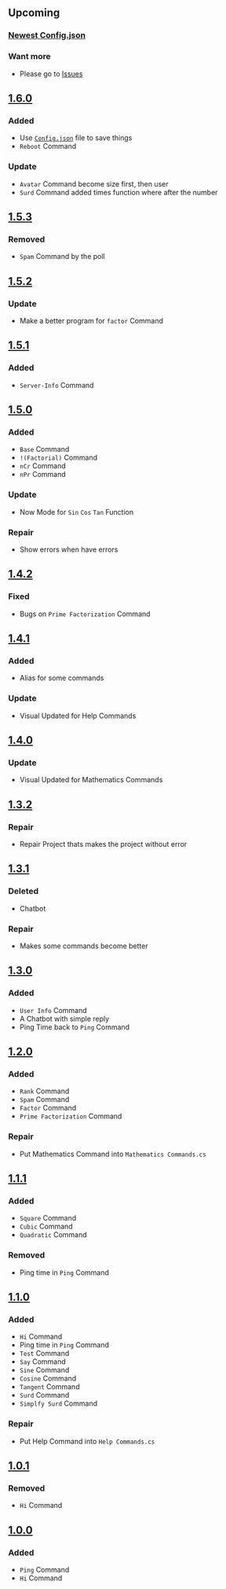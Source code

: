 ## Upcoming

### [Newest Config.json]

### Want more
- Please go to [Issues]

## [1.6.0]
### Added
- Use [`Config.json`] file to save things
- `Reboot` Command

### Update
- `Avatar` Command become size first, then user
- `Surd` Command added times function where after the number

## [1.5.3]
### Removed
- `Spam` Command by the poll

## [1.5.2]
### Update
- Make a better program for `factor` Command

## [1.5.1]
### Added
- `Server-Info` Command

## [1.5.0]
### Added
- `Base` Command
- `!(Factorial)` Command
- `nCr` Command
- `nPr` Command

### Update
- Now Mode for `Sin` `Cos` `Tan` Function

### Repair
- Show errors when have errors

## [1.4.2]
### Fixed
- Bugs on `Prime Factorization` Command

## [1.4.1]
### Added
- Alias for some commands

### Update
- Visual Updated for Help Commands

## [1.4.0]
### Update
- Visual Updated for Mathematics Commands

## [1.3.2]
### Repair
- Repair Project thats makes the project without error

## [1.3.1]
### Deleted
- Chatbot

### Repair
- Makes some commands become better

## [1.3.0]
### Added
- `User Info` Command
- A Chatbot with simple reply
- Ping Time back to `Ping` Command

## [1.2.0]
### Added
- `Rank` Command
- `Spam` Command
- `Factor` Command
- `Prime Factorization` Command

### Repair
- Put Mathematics Command into `Mathematics Commands.cs`

## [1.1.1]
### Added
- `Square` Command
- `Cubic` Command
- `Quadratic` Command

### Removed
- Ping time in `Ping` Command

## [1.1.0]
### Added
- `Hi` Command
- Ping time in `Ping` Command
- `Test` Command
- `Say` Command
- `Sine` Command
- `Cosine` Command
- `Tangent` Command
- `Surd` Command
- `Simplfy Surd` Command

### Repair
- Put Help Command into `Help Commands.cs`

## [1.0.1]
### Removed
- `Hi` Command

## [1.0.0]
### Added
- `Ping` Command
- `Hi` Command

[Issues]: https://github.com/Stupid-Benz/Stupid-Benz-Bot/issues/new
[Newest Config.json]: https://github.com/Stupid-Benz/Stupid-Benz-Bot/tree/master/Stupid%20Benz%20Bot%201.6.0/bin/config.json
[`Config.json`]: https://github.com/Stupid-Benz/Stupid-Benz-Bot/tree/master/Stupid%20Benz%20Bot%201.6.0/bin/config.json
[1.6.0]: https://github.com/Stupid-Benz/Stupid-Benz-Bot/tree/master/Stupid%20Benz%20Bot%201.6.0
[1.5.3]: https://github.com/Stupid-Benz/Stupid-Benz-Bot/tree/master/Stupid%20Benz%20Bot%201.5.3
[1.5.2]: https://github.com/Stupid-Benz/Stupid-Benz-Bot/tree/master/Stupid%20Benz%20Bot%201.5.2
[1.5.1]: https://github.com/Stupid-Benz/Stupid-Benz-Bot/tree/master/Stupid%20Benz%20Bot%201.5.1
[1.5.0]: https://github.com/Stupid-Benz/Stupid-Benz-Bot/tree/master/Stupid%20Benz%20Bot%201.5.0
[1.4.2]: https://github.com/Stupid-Benz/Stupid-Benz-Bot/tree/master/Stupid%20Benz%20Bot%201.4.2
[1.4.1]: https://github.com/Stupid-Benz/Stupid-Benz-Bot/tree/master/Stupid%20Benz%20Bot%201.4.1
[1.4.0]: https://github.com/Stupid-Benz/Stupid-Benz-Bot/tree/master/Stupid%20Benz%20Bot%201.4.0
[1.3.2]: https://github.com/Stupid-Benz/Stupid-Benz-Bot/tree/master/Stupid%20Benz%20Bot%201.3.2
[1.3.1]: https://github.com/Stupid-Benz/Stupid-Benz-Bot/tree/master/Stupid%20Benz%20Bot%201.3.1
[1.3.0]: https://github.com/Stupid-Benz/Stupid-Benz-Bot/tree/master/Stupid%20Benz%20Bot%201.3.0
[1.2.0]: https://github.com/Stupid-Benz/Stupid-Benz-Bot/tree/master/Stupid%20Benz%20Bot%201.2.0
[1.1.1]: https://github.com/Stupid-Benz/Stupid-Benz-Bot/tree/master/Stupid%20Benz%20Bot%201.1.1
[1.1.0]: https://github.com/Stupid-Benz/Stupid-Benz-Bot/tree/master/Stupid%20Benz%20Bot%201.1.0
[1.0.1]: https://github.com/Stupid-Benz/Stupid-Benz-Bot/tree/master/Stupid%20Benz%20Bot%201.0.1
[1.0.0]: https://github.com/Stupid-Benz/Stupid-Benz-Bot/tree/master/Stupid%20Benz%20Bot%201.0.0
